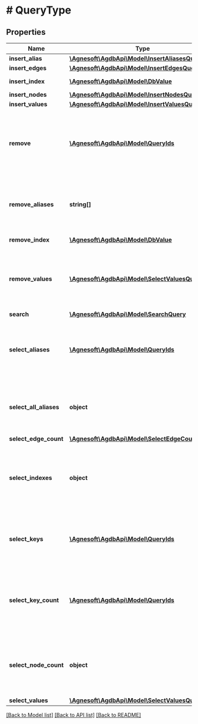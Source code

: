 # # QueryType

## Properties

Name | Type | Description | Notes
------------ | ------------- | ------------- | -------------
**insert_alias** | [**\Agnesoft\AgdbApi\Model\InsertAliasesQuery**](InsertAliasesQuery.md) |  |
**insert_edges** | [**\Agnesoft\AgdbApi\Model\InsertEdgesQuery**](InsertEdgesQuery.md) |  |
**insert_index** | [**\Agnesoft\AgdbApi\Model\DbValue**](DbValue.md) | Query to create a new index on a given key. |
**insert_nodes** | [**\Agnesoft\AgdbApi\Model\InsertNodesQuery**](InsertNodesQuery.md) |  |
**insert_values** | [**\Agnesoft\AgdbApi\Model\InsertValuesQuery**](InsertValuesQuery.md) |  |
**remove** | [**\Agnesoft\AgdbApi\Model\QueryIds**](QueryIds.md) | Query to remove database elements (nodes &amp; edges). It is not an error if any of the &#x60;ids&#x60; do not already exist.  All properties associated with a given element are also removed.  If removing nodes all of its incoming and outgoing edges are also removed along with their properties. |
**remove_aliases** | **string[]** | Query to remove aliases from the database. It is not an error if an alias to be removed already does not exist.  The result will be a negative number signifying how many aliases have been actually removed. |
**remove_index** | [**\Agnesoft\AgdbApi\Model\DbValue**](DbValue.md) | Query to create a new index on a given key. |
**remove_values** | [**\Agnesoft\AgdbApi\Model\SelectValuesQuery**](SelectValuesQuery.md) | Query to remove properties from existing elements in the database. All of the specified &#x60;ids&#x60; must exist in the database however they do not need to have all the listed keys (it is NOT an error if any or all keys do not exist on any of the elements). |
**search** | [**\Agnesoft\AgdbApi\Model\SearchQuery**](SearchQuery.md) |  |
**select_aliases** | [**\Agnesoft\AgdbApi\Model\QueryIds**](QueryIds.md) | Query to select aliases of given ids. All of the ids must exist in the database and have an alias.  The result will be number of returned aliases and list of elements with a single property &#x60;String(\&quot;alias\&quot;)&#x60; holding the value &#x60;String&#x60;. |
**select_all_aliases** | **object** | Query to select all aliases in the database.  The result will be number of returned aliases and list of elements with a single property &#x60;String(\&quot;alias\&quot;)&#x60; holding the value &#x60;String&#x60;. |
**select_edge_count** | [**\Agnesoft\AgdbApi\Model\SelectEdgeCountQuery**](SelectEdgeCountQuery.md) |  |
**select_indexes** | **object** | Query to select all indexes in the database.  The result will be number of returned indexes and single element with index 0 and the properties corresponding to the names of the indexes (keys) with &#x60;u64&#x60; values representing number of indexed values in each index. |
**select_keys** | [**\Agnesoft\AgdbApi\Model\QueryIds**](QueryIds.md) | Query to select only property keys of given ids. All of the ids must exist in the database.  The result will be number of elements returned and the list of elements with all properties except all values will be empty. |
**select_key_count** | [**\Agnesoft\AgdbApi\Model\QueryIds**](QueryIds.md) | Query to select number of properties (key count) of given ids. All of the ids must exist in the database.  The result will be number of elements returned and the list of elements with a single property &#x60;String(\&quot;key_count\&quot;)&#x60; with a value &#x60;u64&#x60;. |
**select_node_count** | **object** | Query to select number of nodes in the database.  The result will be 1 and elements with a single element of id 0 and a single property &#x60;String(\&quot;node_count\&quot;)&#x60; with a value &#x60;u64&#x60; represneting number of nodes in teh database. |
**select_values** | [**\Agnesoft\AgdbApi\Model\SelectValuesQuery**](SelectValuesQuery.md) |  |

[[Back to Model list]](../../README.md#models) [[Back to API list]](../../README.md#endpoints) [[Back to README]](../../README.md)
